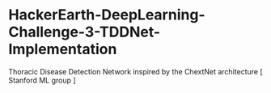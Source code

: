 # HackerEarth-DeepLearning-Challenge-3-TDDNet-Implementation
Thoracic Disease Detection Network inspired by the ChextNet architecture [ Stanford ML group ]
